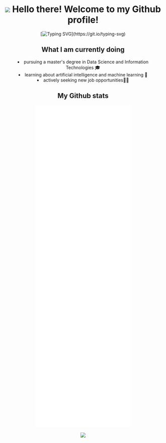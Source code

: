 <div align="center">

# <img src="https://media.giphy.com/media/hvRJCLFzcasrR4ia7z/giphy.gif" width="25px"> Hello there! Welcome to my Github profile! 
[![Typing SVG](https://readme-typing-svg.herokuapp.com?color=%236CC644&size=26&center=true&vCenter=true&width=450&height=150&lines=I'm+Konstantina+Stoikou;and+I'm+a+software+developer.)](https://git.io/typing-svg)


## What I am currently doing
  <li> pursuing a master's degree in Data Science and Information Technologies 🎓 <br/></li>
  <li> learning about artificial intelligence and machine learning 🤖 <br/></li>
  <li> actively seeking new job opportunities👩‍💻 <br/></li>

## My Github stats

![Metrics](https://github.com/KonstantinaStoikou/KonstantinaStoikou/blob/master/github-metrics.svg)

<!-- [![GitHub Streak](http://github-readme-streak-stats.herokuapp.com?user=KonstantinaStoikou&theme=black-ice&hide_border=true&date_format=j%20M%5B%20Y%5D)](https://git.io/streak-stats) -->

<!-- [![Anurag's GitHub stats](https://github-readme-stats.vercel.app/api?username=KonstantinaStoikou)](https://github.com/anuraghazra/github-readme-stats) -->

</div>

<p align="center">
  <img src="https://capsule-render.vercel.app/api?type=waving&color=gradient&height=60&section=footer"/>
</p>
